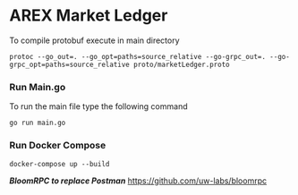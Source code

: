 # AREX Market Ledger

To compile protobuf execute in main directory

`protoc --go_out=. --go_opt=paths=source_relative --go-grpc_out=. --go-grpc_opt=paths=source_relative proto/marketLedger.proto`

### Run Main.go

To run the main file type the following command

`go run main.go`

### Run Docker Compose

`docker-compose up --build`



_**BloomRPC to replace Postman**_
https://github.com/uw-labs/bloomrpc
